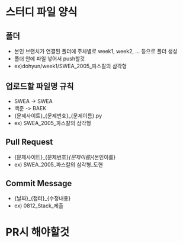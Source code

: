 # 스터디 파일 양식

## 폴더
- 본인 브랜치가 연결된 폴더에 주차별로 week1, week2, ... 등으로 폴더 생성
- 폴더 안에 파일 넣어서 push할것
- ex)dohyun/week1/SWEA_2005_파스칼의 삼각형

## 업로드할 파일명 규칙
- SWEA -> SWEA
- 백준 -> BAEK
- {문제사이트}\_{문제번호}_{문제이름}.py
- ex) SWEA_2005_파스칼의 삼각형

## Pull Request
- {문제사이트}\_{문제번호}_{문제이름}_{본인이름}
- ex) SWEA_2005_파스칼의 삼각형_도현

## Commit Message
- {날짜}\_{챕터}_{수정내용}
- ex) 0812_Stack_제출

# PR시 해야할것

